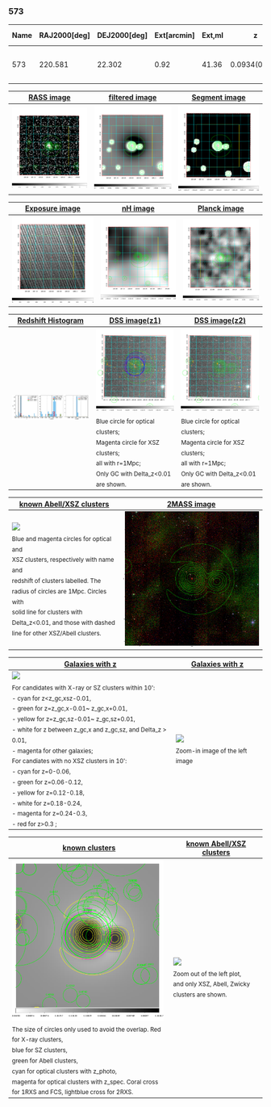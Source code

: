 <div STYLE="page-break-after: always;"></div>

### 573

|Name|RAJ2000[deg]|DEJ2000[deg] |Ext[arcmin]| Ext,ml | z | z_src| C|GC(XSZ,Delta_z<0.01)| GC(OPT,Delta_z<0.01)|GC| R_sig[arcmin] | R500[arcmin] | R500[Mpc]| CRsig[c/s] | CR500[c/s] |L500[1E44 erg/s]|F500[1E-12 erg/s/cm^2]| M500[1E14 Msun]|Tx[keV]|Cnt_sig|Beta|Rc[arcmin]|Comment|Alias|
|---|---|---|---|---|---|------|---|--------|---------|----------|---|---|---|---|---|---|---|---|---|---|---|---|---|---|
|573| 220.581| 22.302| 0.92| 41.36| 0.0934(0.006)| z1, z_xsz| B| MCXC| N, RM, Zw| C, F20, MCXC, N, W| 10.262| 8.999| 0.937| 0.292(0.037)| 0.286(0.037)| 1.202(0.074)| 5.485(0.339)| 2.56(0.08)| 3.94(0.08)| 187.0| 0.819(-0.115+0.117)| 2.150(-0.573+0.493)| -| k026|

|[RASS image](../image/573/573_img.pdf)|[filtered image](../image/573/573_fil.pdf)|[Segment image](../image/573/573_seg.pdf)|
|-------------------|--------------------|-------------------|
| <img src="../image/573/573_img.png" width="300">  | <img src="../image/573/573_fil.png" width="300">   | <img src="../image/573/573_seg.png" width="300">  |

|[Exposure image](../image/573/573_mex.pdf)| [nH image](../image/573/573_nh.pdf)| [Planck image](../image/573/573_p.pdf)|
|-------------------|--------------------|-------------------|
|<img src="../image/573/573_mex.png" width="300">   | <img src="../image/573/573_nh.png" width="300">    | <img src="../image/573/573_p.png" width="300"> |

|[Redshift Histogram](../image/573/573_zg.pdf) | [DSS image(z1)](../image/573/573_dss_z1.pdf)      |  [DSS image(z2)](../image/573/573_dss_z2.pdf)    |
|-------------------|--------------------|-------------------|
|<img src="../image/573/573_zg.png" width="300"> |<img src="../image/573/573_dss_z1.png" width="300"> <sub><br>Blue circle for optical clusters; <br>Magenta circle for XSZ clusters; <br>all with r=1Mpc; <br>Only GC with Delta_z<0.01 are shown. </sub>| <img src="../image/573/573_dss_z2.png" width="300"><sub><br>Blue circle for optical clusters; <br>Magenta circle for XSZ clusters; <br>all with r=1Mpc; <br>Only GC with Delta_z<0.01 are shown. </sub> |

|[known Abell/XSZ clusters](../image/573/573_m.pdf) | [2MASS image](../image/573/573_2mass.pdf)      |
|-------------------|-------------------|
|<img src=../image/573/573_m.png width="300"> <br><sub>Blue and magenta circles for optical and <br>XSZ clusters, respectively with name and <br>redshift of clusters labelled. The <br>radius of circles are 1Mpc. Circles with <br>solid line for clusters with <br>Delta_z<0.01, and those with dashed <br>line for other XSZ/Abell clusters.        </sub>|<img src="../image/573/573_2mass.png" width="300">  |

|[Galaxies with z](../image/573/573_opt_ned.pdf) |[Galaxies with z](../image/573/573_opt_ned_zoom.pdf) |
|-------------------|-------------------|
| <img src=../image/573/573_opt_ned.png width="300"> <br><sub> For candidates with X-ray or SZ clusters within 10': <br> - cyan for z<z_gc,xsz-0.01, <br> - green for z=z_gc,x-0.01~ z_gc,x+0.01, <br> - yellow for z=z_gc,sz-0.01~ z_gc,sz+0.01, <br> - white for z between z_gc,x and z_gc,sz, and Delta_z > 0.01, <br> - magenta for other galaxies; <br>For candiates with no XSZ clusters in 10': <br> - cyan for z=0-0.06, <br> - green for z=0.06-0.12, <br> - yellow for z=0.12-0.18, <br> - white for z=0.18-0.24, <br> - magenta for z=0.24-0.3, <br> - red for z>0.3 ;  </sub>|<img src=../image/573/573_opt_ned_zoom.png width="300">  <br><sub> Zoom-in image of the left image</sub>|

|[known clusters](../image/573/573_gc.pdf) |[known Abell/XSZ clusters](../image/573/573_gc_large.pdf) |
|-------------------|-------------------|
| <img src=../image/573/573_gc.png width="300"> <br><sub> The size of circles only used to avoid the overlap. Red for X-ray clusters, <br> blue for SZ clusters, <br> green for Abell clusters, <br> cyan for optical clusters with z_photo, <br> magenta for optical clusters with z_spec. Coral cross for 1RXS and FCS, lightblue cross for 2RXS. </sub>|<img src=../image/573/573_gc_large.png width="300"> <br><sub> Zoom out of the left plot, <br> and only XSZ, Abell, Zwicky clusters are shown. </sub> |



